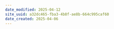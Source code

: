 ```yaml
---
date_modified: 2025-04-12
site_uuid: a32dc465-fba3-4b8f-ae8b-664c995caf60
date_created: 2025-04-06
---
```


